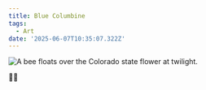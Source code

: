 ```yaml
---
title: Blue Columbine
tags:
  - Art
date: '2025-06-07T10:35:07.322Z'
---
```


![A bee floats over the Colorado state flower at twilight.](http://res.cloudinary.com/cpadilla/image/upload/v1748641894/chrisdpadilla/blog/art/ro4w22tuk7grb9wedsjh.jpg)

🌺🐝
